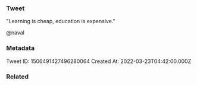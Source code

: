 ### Tweet
"Learning is cheap, education is expensive."

@naval

### Metadata
Tweet ID: 1506491427496280064
Created At: 2022-03-23T04:42:00.000Z

### Related

